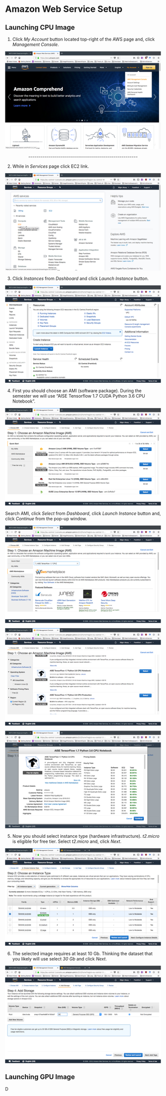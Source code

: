 # Amazon Web Service Setup

## Launching CPU Image

1. Click _My Account_ button located top-right of the AWS  page and, click _Management Console_.

![Management Console](/assets/AWS_Setup_F_18/001_Open_Management_Console.png?raw=true)

<p align='center'>-------------------------------------------------------</p>

2. While in _Services_ page click EC2 link.

![EC2](/assets/AWS_Setup_F_18/002_Open_EC2.png?raw=true)

3. Click _Instances_ from _Dashboard_ and click _Launch Instance_ button.

![Launch Instance](/assets/AWS_Setup_F_18/003_Instances.png?raw=true)

4. First you should choose an AMI (software package). During the semester we will use “AISE Tensorflow 1.7 CUDA Python 3.6 CPU Notebook”. 

![AMI Select](/assets/AWS_Setup_F_18/004_Instances_2.png?raw=true)

Search AMI, click _Select_ from _Dashboard_, click _Launch Instance_ button and, click _Continue_ from the pop-up window.

![Image Search](/assets/AWS_Setup_F_18/005_AISE_IMage_Search.png?raw=true)

![Image Select](/assets/AWS_Setup_F_18/006_AISE_Image_select.png?raw=true)

![Continue](/assets/AWS_Setup_F_18/007_AISE_Image_Continue.png?raw=true)

5. Now you should select instance type (hardware infrastructure). _t2.micro_ is eligible for free tier. Select _t2.micro_ and, click _Next_.

![Instance Select](/assets/AWS_Setup_F_18/008_Instance_Select.png)

6. The selected image requires at least 10 Gb. Thinking the dataset that you likely will use select _30 Gb_ and click _Next_.

![Instance Select](/assets/AWS_Setup_F_18/009_Storage.png)




## Launching GPU Image

D